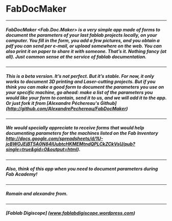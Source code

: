 # FabDocMaker
------
##### FabDocMaker <Fab.Doc.Maker> is a very simple app made of forms to document the parameters of your last fablab projects locally, on your computer. You fill in the form, you add a few pictures, and you obtain a pdf you can send per e-mail, or upload somewhere on the web. You can also print it on paper to share it with someone. That’s it. Nothing fancy (at all). Just common sense at the service of fablab documentation.
------
##### This is a beta version. It’s not perfect. But it’s stable. For now, it only works to document 3D printing and Laser-cutting projects. But if you think you can make a good form to document the parameters you use on your specific machine, go ahead: make a list of the parameters you would like your form to contain, send it to us, and we will add it to the app. Or just fork it from [Alexandre Péchereau's Github] (http://github.com/AlexandrePechereau/FabDocMaker)
------
##### We would specially appreciate to receive forms that would help documenting parameters for the machines listed on the Fab Inventory http://docs.google.com/spreadsheets/d/1U-jcBWOJEjBT5A0N84IUubtcHKMEMtndQPLCkZCkVsU/pub?single=true&gid=0&output=html). 
------
##### Also, think of this app when you need to document parameters during Fab Academy!
------
##### Romain and alexandre from.
------
##### [Fablab Digiscope] (www.fablabdigiscope.wordpress.com)
